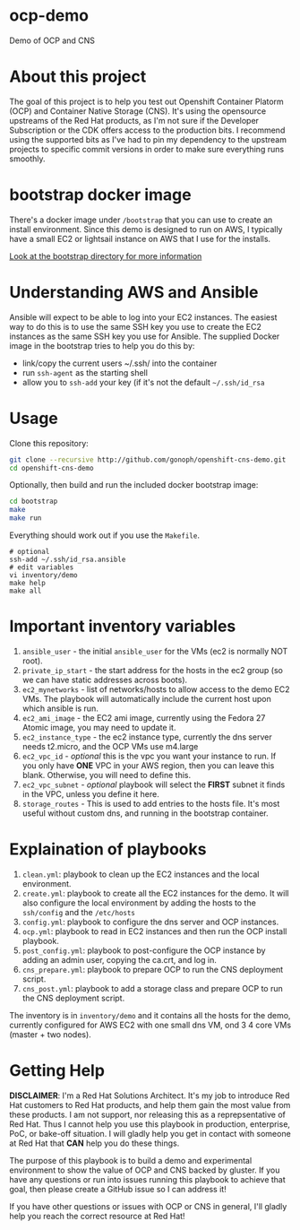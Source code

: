 # ocp-demo
Demo of OCP and CNS

# About this project

The goal of this project is to help you test out Openshift Container Platorm
(OCP) and Container Native Storage (CNS). It's using the opensource upstreams
of the Red Hat products, as I'm not sure if the Developer Subscription or the
CDK offers access to the production bits. I recommend using the supported bits
as I've had to pin my dependency to the upstream projects to specific commit
versions in order to make sure everything runs smoothly.

# bootstrap docker image

There's a docker image under `/bootstrap` that you can use to create an install
environment. Since this demo is designed to run on AWS, I typically have a
small EC2 or lightsail instance on AWS that I use for the installs.

[Look at the bootstrap directory for more information](./bootstrap/)

# Understanding AWS and Ansible

Ansible will expect to be able to log into your EC2 instances. The easiest way
to do this is to use the same SSH key you use to create the EC2 instances as
the same SSH key you use for Ansible. The supplied Docker image in the
bootstrap tries to help you do this by:

* link/copy the current users ~/.ssh/ into the container
* run `ssh-agent` as the starting shell
* allow you to `ssh-add` your key (if it's not the default `~/.ssh/id_rsa`

# Usage

Clone this repository:
```bash
git clone --recursive http://github.com/gonoph/openshift-cns-demo.git
cd openshift-cns-demo
```

Optionally, then build and run the included docker bootstrap image:

```bash
cd bootstrap
make
make run
```
Everything should work out if you use the `Makefile`.

```base
# optional 
ssh-add ~/.ssh/id_rsa.ansible
# edit variables
vi inventory/demo
make help
make all
```

# Important inventory variables

1. `ansible_user` - the initial `ansible_user` for the VMs (ec2 is normally NOT root).
2. `private_ip_start` - the start address for the hosts in the ec2 group (so we
   can have static addresses across boots).
3. `ec2_mynetworks` - list of networks/hosts to allow access to the demo EC2
   VMs. The playbook will automatically include the current host upon which
   ansible is run.
4. `ec2_ami_image` - the EC2 ami image, currently using the Fedora 27 Atomic
   image, you may need to update it.
5. `ec2_instance_type` - the ec2 instance type, currently the dns server needs
   t2.micro, and the OCP VMs use m4.large
6. `ec2_vpc_id` - *optional* this is the vpc you want your instance to run.
   If you only have **ONE** VPC in your AWS region, then you can leave this
   blank. Otherwise, you will need to define this.
7. `ec2_vpc_subnet` - *optional* playbook will select the **FIRST** subnet it
   finds in the VPC, unless you define it here.
6. `storage_routes` - This is used to add entries to the hosts file. It's most
   useful without custom dns, and running in the bootstrap container.

# Explaination of playbooks

1. `clean.yml`: playbook to clean up the EC2 instances and the local environment.
2. `create.yml`: playbook to create all the EC2 instances for the demo. It will
   also configure the local environment by adding the hosts to the `ssh/config`
   and the `/etc/hosts`
3. `config.yml`: playbook to configure the dns server and OCP instances.
4. `ocp.yml`: playbook to read in EC2 instances and then run the OCP install playbook.
5.  `post_config.yml`: playbook to post-configure the OCP instance by adding an
    admin user, copying the ca.crt, and log in.
6. `cns_prepare.yml`: playbook to prepare OCP to run the CNS deployment script.
6. `cns_post.yml`: playbook to add a storage class and prepare OCP to run the
   CNS deployment script.

The inventory is in `inventory/demo` and it contains all the hosts for the
demo, currently configured for AWS EC2 with one small dns VM, ond 3 4 core VMs
(master + two nodes).

# Getting Help

**DISCLAIMER**: I'm a Red Hat Solutions Architect. It's my job to introduce Red
Hat customers to Red Hat products, and help them gain the most value from these
products. I am not support, nor releasing this as a reprepsentative of Red Hat.
Thus I cannot help you use this playbook in production, enterprise, PoC, or
bake-off situation. I will gladly help you get in contact with someone at Red
Hat that **CAN** help you do these things.

The purpose of this playbook is to build a demo and experimental environment to
show the value of OCP and CNS backed by gluster. If you have any questions or
run into issues running this playbook to achieve that goal, then please create
a GitHub issue so I can address it!

If you have other questions or issues with OCP or CNS in general, I'll gladly
help you reach the correct resource at Red Hat!

